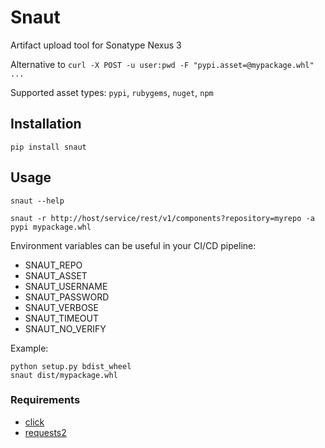 # Snaut
Artifact upload tool for Sonatype Nexus 3

Alternative to `curl -X POST -u user:pwd -F "pypi.asset=@mypackage.whl" ...`

Supported asset types: `pypi`, `rubygems`, `nuget`, `npm`


## Installation
`pip install snaut`


## Usage
`snaut --help`

`snaut -r http://host/service/rest/v1/components?repository=myrepo -a pypi mypackage.whl`

Environment variables can be useful in your CI/CD pipeline:
- SNAUT_REPO
- SNAUT_ASSET
- SNAUT_USERNAME
- SNAUT_PASSWORD
- SNAUT_VERBOSE
- SNAUT_TIMEOUT
- SNAUT_NO_VERIFY

Example:
```
python setup.py bdist_wheel
snaut dist/mypackage.whl
```


### Requirements
* [click](https://click.palletsprojects.com)
* [requests2](https://2.python-requests.org)
